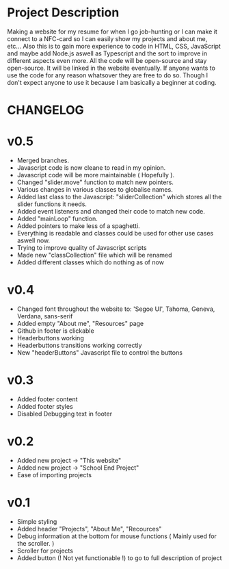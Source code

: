 # Project Description
Making a website for my resume for when I go job-hunting or I can make it connect to a NFC-card so I can easily show my projects and about me, etc... Also this is to gain more experience to code in HTML, CSS, JavaScript and maybe add Node.js aswell as Typescript and the sort to improve in different aspects even more.
All the code will be open-source and stay open-source. It will be linked in the website eventually. If anyone wants to use the code for any reason whatsover they are free to do so.
Though I don't expect anyone to use it because I am basically a beginner at coding.
# CHANGELOG
# v0.5
- Merged branches.
- Javascript code is now cleane to read in my opinion.
- Javascript code will be more maintainable ( Hopefully ).
- Changed "slider.move" function to match new pointers.
- Various changes in various classes to globalise names.
- Added last class to the Javascript: "sliderCollection" which stores all the slider functions it needs.
- Added event listeners and changed their code to match new code.
- Added "mainLoop" function.
- Added pointers to make less of a spaghetti.
- Everything is readable and classes could be used for other use cases aswell now.
- Trying to improve quality of Javascript scripts
- Made new "classCollection" file which will be renamed
- Added different classes which do nothing as of now
# v0.4
- Changed font throughout the website to: 'Segoe UI', Tahoma, Geneva, Verdana, sans-serif
- Added empty "About me", "Resources" page
- Github in footer is clickable
- Headerbuttons working
- Headerbuttons transitions working correctly
- New "headerButtons" Javascript file to control the buttons
# v0.3
- Added footer content
- Added footer styles
- Disabled Debugging text in footer
# v0.2
- Added new project -> "This website"
- Added new project -> "School End Project"
- Ease of importing projects
# v0.1
- Simple styling
- Added header "Projects", "About Me", "Recources"
- Debug information at the bottom for mouse functions ( Mainly used for the scroller. )
- Scroller for projects
- Added button (! Not yet functionable !) to go to full description of project

